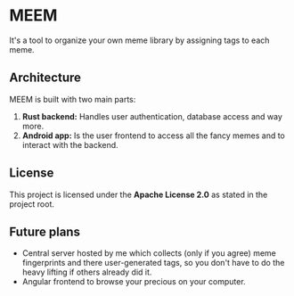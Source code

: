 # MEEM
It's a tool to organize your own meme library by assigning tags to each meme.

## Architecture
MEEM is built with two main parts:
1. **Rust backend:** Handles user authentication, database access and way more.
2. **Android app:** Is the user frontend to access all the fancy memes and to interact with the backend.

## License
This project is licensed under the **Apache License 2.0** as stated in the project root.

## Future plans
- Central server hosted by me which collects (only if you agree) meme fingerprints and there user-generated tags, so you don't have to do the heavy lifting if others already did it.
- Angular frontend to browse your precious on your computer.
